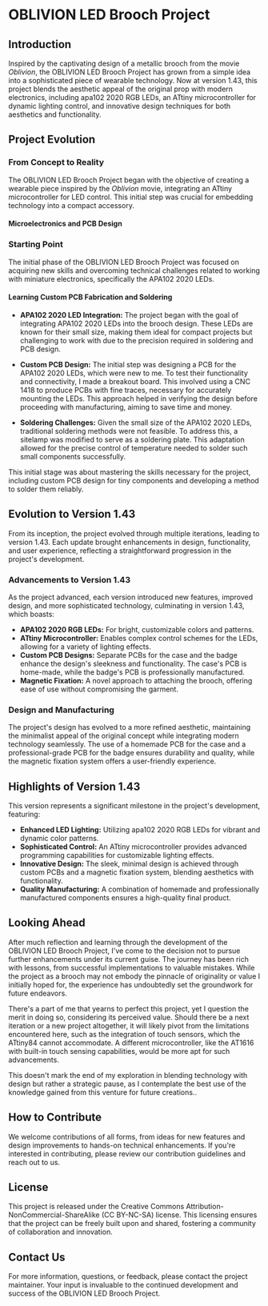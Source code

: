 # OBLIVION LED Brooch Project

## Introduction

Inspired by the captivating design of a metallic brooch from the movie *Oblivion*, the OBLIVION LED Brooch Project has grown from a simple idea into a sophisticated piece of wearable technology. Now at version 1.43, this project blends the aesthetic appeal of the original prop with modern electronics, including apa102 2020 RGB LEDs, an ATtiny microcontroller for dynamic lighting control, and innovative design techniques for both aesthetics and functionality.

## Project Evolution

### From Concept to Reality

The OBLIVION LED Brooch Project began with the objective of creating a wearable piece inspired by the *Oblivion* movie, integrating an ATtiny microcontroller for LED control. This initial step was crucial for embedding technology into a compact accessory.

#### Microelectronics and PCB Design

### Starting Point

The initial phase of the OBLIVION LED Brooch Project was focused on acquiring new skills and overcoming technical challenges related to working with miniature electronics, specifically the APA102 2020 LEDs.

#### Learning Custom PCB Fabrication and Soldering

- **APA102 2020 LED Integration:** The project began with the goal of integrating APA102 2020 LEDs into the brooch design. These LEDs are known for their small size, making them ideal for compact projects but challenging to work with due to the precision required in soldering and PCB design.

- **Custom PCB Design:** The initial step was designing a PCB for the APA102 2020 LEDs, which were new to me. To test their functionality and connectivity, I made a breakout board. This involved using a CNC 1418 to produce PCBs with fine traces, necessary for accurately mounting the LEDs. This approach helped in verifying the design before proceeding with manufacturing, aiming to save time and money.

- **Soldering Challenges:** Given the small size of the APA102 2020 LEDs, traditional soldering methods were not feasible. To address this, a sitelamp was modified to serve as a soldering plate. This adaptation allowed for the precise control of temperature needed to solder such small components successfully.

This initial stage was about mastering the skills necessary for the project, including custom PCB design for tiny components and developing a method to solder them reliably.

## Evolution to Version 1.43

From its inception, the project evolved through multiple iterations, leading to version 1.43. Each update brought enhancements in design, functionality, and user experience, reflecting a straightforward progression in the project's development.

### Advancements to Version 1.43

As the project advanced, each version introduced new features, improved design, and more sophisticated technology, culminating in version 1.43, which boasts:

- **APA102 2020 RGB LEDs:** For bright, customizable colors and patterns.
- **ATtiny Microcontroller:** Enables complex control schemes for the LEDs, allowing for a variety of lighting effects.
- **Custom PCB Designs:** Separate PCBs for the case and the badge enhance the design's sleekness and functionality. The case's PCB is home-made, while the badge's PCB is professionally manufactured.
- **Magnetic Fixation:** A novel approach to attaching the brooch, offering ease of use without compromising the garment.

### Design and Manufacturing

The project's design has evolved to a more refined aesthetic, maintaining the minimalist appeal of the original concept while integrating modern technology seamlessly. The use of a homemade PCB for the case and a professional-grade PCB for the badge ensures durability and quality, while the magnetic fixation system offers a user-friendly experience.

## Highlights of Version 1.43

This version represents a significant milestone in the project's development, featuring:

- **Enhanced LED Lighting:** Utilizing apa102 2020 RGB LEDs for vibrant and dynamic color patterns.
- **Sophisticated Control:** An ATtiny microcontroller provides advanced programming capabilities for customizable lighting effects.
- **Innovative Design:** The sleek, minimal design is achieved through custom PCBs and a magnetic fixation system, blending aesthetics with functionality.
- **Quality Manufacturing:** A combination of homemade and professionally manufactured components ensures a high-quality final product.

## Looking Ahead

  After much reflection and learning through the development of the OBLIVION LED Brooch Project, I've come to the decision not to pursue further enhancements under its current guise. The journey has been rich with lessons, from successful implementations to valuable mistakes. While the project as a brooch may not embody the pinnacle of originality or value I initially hoped for, the experience has undoubtedly set the groundwork for future endeavors.

There's a part of me that yearns to perfect this project, yet I question the merit in doing so, considering its perceived value. Should there be a next iteration or a new project altogether, it will likely pivot from the limitations encountered here, such as the integration of touch sensors, which the ATtiny84 cannot accommodate. A different microcontroller, like the AT1616 with built-in touch sensing capabilities, would be more apt for such advancements.

This doesn't mark the end of my exploration in blending technology with design but rather a strategic pause, as I contemplate the best use of the knowledge gained from this venture for future creations..

## How to Contribute

We welcome contributions of all forms, from ideas for new features and design improvements to hands-on technical enhancements. If you're interested in contributing, please review our contribution guidelines and reach out to us.

## License

This project is released under the Creative Commons Attribution-NonCommercial-ShareAlike (CC BY-NC-SA) license. This licensing ensures that the project can be freely built upon and shared, fostering a community of collaboration and innovation.

## Contact Us

For more information, questions, or feedback, please contact the project maintainer. Your input is invaluable to the continued development and success of the OBLIVION LED Brooch Project.

